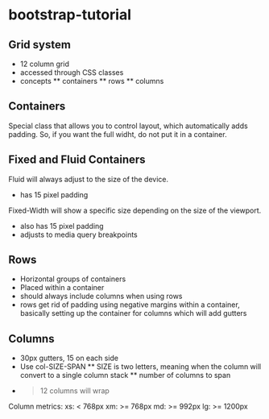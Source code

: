 # bootstrap-tutorial

## Grid system
* 12 column grid
* accessed through CSS classes
* concepts
** containers
** rows
** columns

## Containers
Special class that allows you to control layout, which automatically adds padding. So, if you want the full widht, do not put it in a container.

## Fixed and Fluid Containers

Fluid will always adjust to the size of the device.
* has 15 pixel padding

Fixed-Width will show a specific size depending on the size of the viewport.
* also has 15 pixel padding
* adjusts to media query breakpoints

## Rows
* Horizontal groups of containers
* Placed within a container
* should always include columns when using rows
* rows get rid of padding using negative margins within a container, basically setting up the container for columns which will add gutters

## Columns
* 30px gutters, 15 on each side
* Use col-SIZE-SPAN
** SIZE is two letters, meaning when the column will convert to a single column stack
** number of columns to span
* >12 columns will wrap

Column metrics:
xs: < 768px
xm: >= 768px
md: >= 992px
lg: >= 1200px